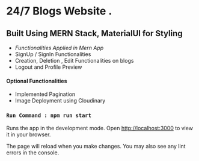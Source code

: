 # 24/7 Blogs Website .

## Built Using MERN Stack, MaterialUI for Styling

- _Functionalities Applied in Mern App_
- SignUp / SignIn Functionalities
- Creation, Deletion , Edit Functionalities on blogs
- Logout and Profile Preview

#### Optional Functionalities

- Implemented Pagination
- Image Deployment using Cloudinary

### `Run Command : npm run start`

Runs the app in the development mode.
Open [http://localhost:3000](http://localhost:3000) to view it in your browser.

The page will reload when you make changes.
You may also see any lint errors in the console.
